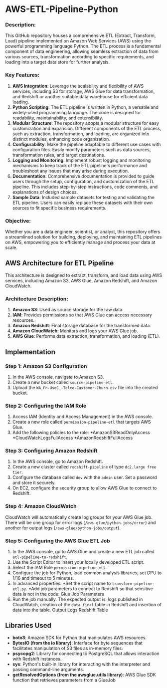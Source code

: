 # AWS-ETL-Pipeline-Python

### Description:
This GitHub repository houses a comprehensive ETL (Extract, Transform, Load) pipeline implemented on Amazon Web Services (AWS) using the powerful programming language Python. The ETL process is a fundamental component of data engineering, allowing seamless extraction of data from various sources, transformation according to specific requirements, and loading into a target data store for further analysis.

### Key Features:
1. **AWS Integration**: Leverage the scalability and flexibility of AWS services, including S3 for storage, AWS Glue for data transformation, and Redshift or another suitable data warehouse for efficient data loading.
2. **Python Scripting**: The ETL pipeline is written in Python, a versatile and widely-used programming language. The code is designed for readability, maintainability, and extensibility.
3. **Modular Structure**: The repository adopts a modular structure for easy customization and expansion. Different components of the ETL process, such as extraction, transformation, and loading, are organized into distinct modules, enhancing code organization.
4. **Configurability**: Make the pipeline adaptable to different use cases with configuration files. Easily modify parameters such as data sources, transformation rules, and target destinations.
5. **Logging and Monitoring**: Implement robust logging and monitoring mechanisms to keep track of the ETL pipeline's performance and troubleshoot any issues that may arise during execution.
6. **Documentation**: Comprehensive documentation is provided to guide users through the setup, configuration, and customization of the ETL pipeline. This includes step-by-step instructions, code comments, and explanations of design choices.
7. **Sample Data**: Included sample datasets for testing and validating the ETL pipeline. Users can easily replace these datasets with their own sources to fit specific business requirements.

### Objective:
Whether you are a data engineer, scientist, or analyst, this repository offers a streamlined solution for building, deploying, and maintaining ETL pipelines on AWS, empowering you to efficiently manage and process your data at scale.

## AWS Architecture for ETL Pipeline
This architecture is designed to extract, transform, and load data using AWS services, including Amazon S3, AWS Glue, Amazon Redshift, and Amazon CloudWatch.


### Architecture Description:
1. **Amazon S3**: Used as source storage for the raw data.
2. **IAM**: Provides permissions so that AWS Glue can access necessary resources.
3. **Amazon Redshift**: Final storage database for the transformed data.
4. **Amazon CloudWatch**: Monitors and logs your AWS Glue job.
5. **AWS Glue**: Performs data extraction, transformation, and loading (ETL).

## Implementation
### Step 1: Amazon S3 Configuration
1. In the AWS console, navigate to Amazon S3.
2. Create a new bucket called `source-pipeline-etl`.
3. Upload the `WA_Fn-UseC_-Telco-Customer-Churn.csv` file into the created bucket.
### Step 2: Configuring the IAM Role
1. Access IAM (Identity and Access Management) in the AWS console.
2. Create a new role called `permission-pipeline-etl` that targets AWS Glue.
3. Add the following policies to the role:
  *AmazonS3ReadOnlyAccess
  *CloudWatchLogsFullAccess
  *AmazonRedshiftFullAccess
### Step 3: Configuring Amazon Redshift
1. In the AWS console, go to Amazon Redshift.
2. Create a new cluster called `redshift-pipeline` of type `dc2.large free tier`.
3. Configure the database called `dev` with the `admin` user. Set a password and store it securely.
4. On EC2, configure the security group to allow AWS Glue to connect to Redshift.
### Step 4: Amazon CloudWatch
CloudWatch will automatically create log groups for your AWS Glue job. There will be one group for error logs (`/aws-glue/python-jobs/error`) and another for output logs (`/aws-glue/python-jobs/output`).
### Step 5: Configuring the AWS Glue ETL Job
1. In the AWS console, go to AWS Glue and create a new ETL job called `etl-pipeline-to-redshift`.
2. Use the Script Editor to insert your locally developed ETL script.
3. Select the IAM Role `permission-pipeline-etl`.
4. Configure the job for Python, load common analysis libraries, set DPU to 1/16 and timeout to 5 minutes.
5. In advanced properties:
  *Set the script name to `transform-pipeline-etl.py`.
  *Add job parameters to connect to Redshift so that sensitive data is not in the code: Glue Job Parameters
6. Run the job manually. The expected output is: logs published in CloudWatch, creation of the `data_final` table in Redshift and insertion of data into the table. Output Logs Redshift Table

## Libraries Used
- **boto3**: Amazon SDK for Python that manipulates AWS resources.
- **BytesIO (from the io library)**: Interface for byte sequences that facilitates manipulation of S3 files as in-memory files.
- **psycopg2**: Library for connecting to PostgreSQL that allows interaction with Redshift instances.
- **sys**: Python's built-in library for interacting with the interpreter and passing command-line arguments.
- **getResolvedOptions (from the awsglue.utils library)**: AWS Glue SDK function that retrieves parameters from a GlueJob
